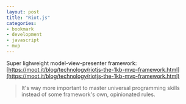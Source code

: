 ```yaml
---
layout: post
title: "Riot.js"
categories:
- bookmark
- development
- javascript
- mvp
---
```


Super lighweight model-view-presenter framework: [https://moot.it/blog/technology/riotjs-the-1kb-mvp-framework.html](https://moot.it/blog/technology/riotjs-the-1kb-mvp-framework.html)

> It's way more important to master universal programming skills instead of some framework's own, opinionated rules.
